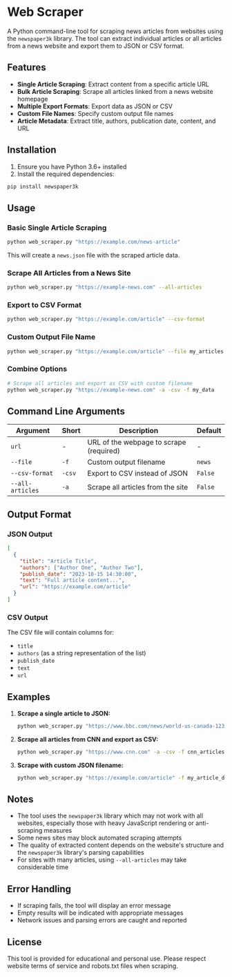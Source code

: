 # Web Scraper

A Python command-line tool for scraping news articles from websites using the `newspaper3k` library. The tool can extract individual articles or all articles from a news website and export them to JSON or CSV format.

## Features

- **Single Article Scraping**: Extract content from a specific article URL
- **Bulk Article Scraping**: Scrape all articles linked from a news website homepage
- **Multiple Export Formats**: Export data as JSON or CSV
- **Custom File Names**: Specify custom output file names
- **Article Metadata**: Extract title, authors, publication date, content, and URL

## Installation

1. Ensure you have Python 3.6+ installed
2. Install the required dependencies:

```bash
pip install newspaper3k
```

## Usage

### Basic Single Article Scraping

```bash
python web_scraper.py "https://example.com/news-article"
```

This will create a `news.json` file with the scraped article data.

### Scrape All Articles from a News Site

```bash
python web_scraper.py "https://example-news.com" --all-articles
```

### Export to CSV Format

```bash
python web_scraper.py "https://example.com/article" --csv-format
```

### Custom Output File Name

```bash
python web_scraper.py "https://example.com/article" --file my_articles
```

### Combine Options

```bash
# Scrape all articles and export as CSV with custom filename
python web_scraper.py "https://example-news.com" -a -csv -f my_data
```

## Command Line Arguments

| Argument | Short | Description | Default |
|----------|-------|-------------|---------|
| `url` | - | URL of the webpage to scrape (required) | - |
| `--file` | `-f` | Custom output filename | `news` |
| `--csv-format` | `-csv` | Export to CSV instead of JSON | `False` |
| `--all-articles` | `-a` | Scrape all articles from the site | `False` |

## Output Format

### JSON Output
```json
[
  {
    "title": "Article Title",
    "authors": ["Author One", "Author Two"],
    "publish_date": "2023-10-15 14:30:00",
    "text": "Full article content...",
    "url": "https://example.com/article"
  }
]
```

### CSV Output
The CSV file will contain columns for:
- `title`
- `authors` (as a string representation of the list)
- `publish_date`
- `text`
- `url`

## Examples

1. **Scrape a single article to JSON:**
   ```bash
   python web_scraper.py "https://www.bbc.com/news/world-us-canada-12345678"
   ```

2. **Scrape all articles from CNN and export as CSV:**
   ```bash
   python web_scraper.py "https://www.cnn.com" -a -csv -f cnn_articles
   ```

3. **Scrape with custom JSON filename:**
   ```bash
   python web_scraper.py "https://example.com/article" -f my_article_data
   ```

## Notes

- The tool uses the `newspaper3k` library which may not work with all websites, especially those with heavy JavaScript rendering or anti-scraping measures
- Some news sites may block automated scraping attempts
- The quality of extracted content depends on the website's structure and the `newspaper3k` library's parsing capabilities
- For sites with many articles, using `--all-articles` may take considerable time

## Error Handling

- If scraping fails, the tool will display an error message
- Empty results will be indicated with appropriate messages
- Network issues and parsing errors are caught and reported

## License

This tool is provided for educational and personal use. Please respect website terms of service and robots.txt files when scraping.